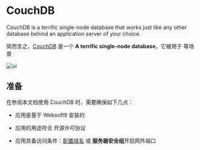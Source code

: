 # CouchDB

CouchDB is a terrific single-node database that works just like any other database behind an application server of your choice.

简而言之，[CouchDB](https://couchdb.apache.org/) 是一个 **A terrific single-node database**，它被用于  等场景


![ui](https://libs.websoft9.com/Websoft9/DocsPicture/zh/couchdb/couchdb-gui-websoft9.png)


## 准备

在参阅本文档使用 CouchDB 时，需要确保如下几点：

- 应用是基于 Websoft9 安装的

- 应用的用途符合 [](https://some_license_url) 开源许可协议

- 应用具备访问条件：[配置域名](./guide/appsetdomain) 或 **服务器安全组**开启网外端口